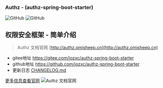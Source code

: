 ### Authz - (authz-spring-boot-starter)

![GitHub](https://img.shields.io/github/stars/iozxc/authz-spring-boot-starter?color=e879b0)
![GitHub](https://img.shields.io/github/license/iozxc/authz-spring-boot-starter)

## 权限安全框架 - 简单介绍

> Authz 文档官网 [http://authz.omisheep.cn](http://authz.omisheep.cn)

- gitee地址 https://gitee.com/iozxc/authz-spring-boot-starter
- github地址 https://github.com/iozxc/authz-spring-boot-starter
- 更新日志 <a href='CHANGELOG.md'>CHANGELOG.md</a>

[更多信息查看官网](http://authz.omisheep.cn)
![Authz 文档官网](https://tva1.sinaimg.cn/large/e6c9d24egy1h51noscn3ij218f0u0q61.jpg)

